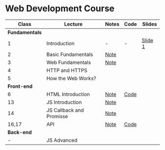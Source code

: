 # Web Development Course 

| Class | Lecture | Notes | Code | Slides|
| ------ | ------ |------ |------ |------ |
| **Fundamentals** |
| 1 | Introduction | - | - | [Slide 1](https://docs.google.com/presentation/d/1Vy1hpRQr1PBVi_kC04q8D6RcWNVY4iITHtoCcNI_-C8/edit?usp=sharing) |
| 2 | Basic Fundamentals | [Note](https://github.com/jesielviana/web-development-course/blob/master/basic-fundamentals.md) | | | 
| 3 | Web Fundamentals |[Note](https://github.com/jesielviana/web-development-course/blob/master/web-fundamentals.md) |   |  | 
| 4 | HTTP and HTTPS |  |  |  |
| 5 | How the Web Works?  |  |  |  |
| **Front-end** |
| 6 | HTML Introduction | [Note](https://github.com/jesielviana/web-development-course/blob/master/front-end/html/html-introduction.md) | [Code](https://github.com/jesielviana/web-development-course/blob/master/front-end/html/introduction.html) |  |
| 13 | JS Introduction | [Note](https://github.com/jesielviana/web-development-course/blob/master/back-end/js/js-introduction.md) |  |  |
|14| JS Callback and Promisse | [Note](https://github.com/jesielviana/web-development-course/tree/master/front-end/js/callback-promisse.md) |  | |
|16,17 | API| [Note](https://github.com/jesielviana/web-development-course/tree/master/front-end/api/api.md)  | [Code](https://github.com/jesielviana/web-development-course/tree/master/front-end/api)  | |
| **Back-end**  |
| - | JS Advanced |  |  |  |